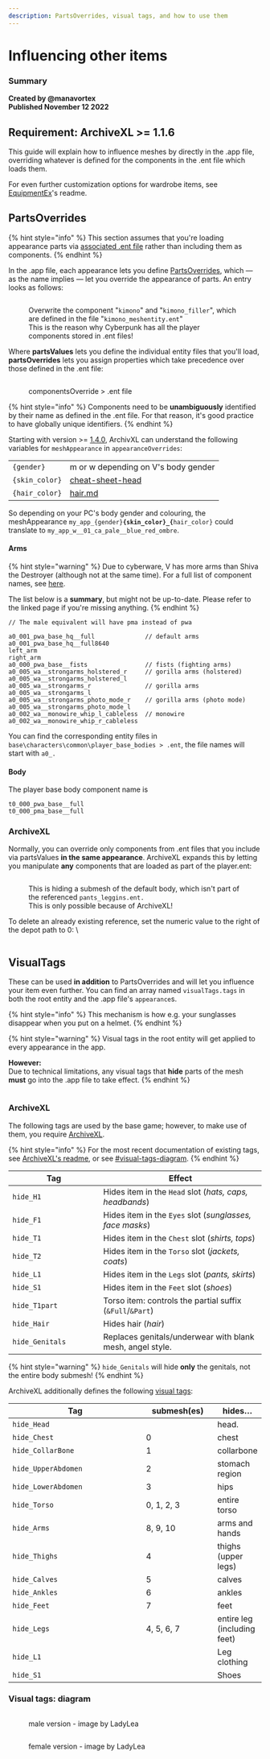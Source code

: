 ```yaml
---
description: PartsOverrides, visual tags, and how to use them
---
```


# Influencing other items

### Summary <a href="#summary" id="summary"></a>

**Created by @manavortex**\
**Published November 12 2022**

## Requirement: ArchiveXL >= 1.1.6

This guide will explain how to influence meshes by directly in the .app file, overriding whatever is defined for the components in the .ent file which loads them.

For even further customization options for wardrobe items, see [EquipmentEx](https://github.com/psiberx/cp2077-equipment-ex)'s readme.

## PartsOverrides

{% hint style="info" %}
This section assumes that you're loading appearance parts via [associated .ent file](adding-new-items/#mesh\_entity.ent) rather than including them as components.
{% endhint %}

In the .app file, each appearance lets you define [PartsOverrides](adding-new-items/#appearance.app), which — as the name implies — let you override the appearance of parts. An entry looks as follows:

<figure><img src="../../../.gitbook/assets/parts_values_parts_overrides.png" alt=""><figcaption><p>Overwrite the component "<code>kimono</code>" and "<code>kimono_filler</code>", which are defined in the file "<code>kimono_meshentity.ent</code>"<br>This is the reason why Cyberpunk has all the player components stored in .ent files!</p></figcaption></figure>

Where **partsValues** lets you define the individual entity files that you'll load, **partsOverrides** lets you assign properties which take precedence over those defined in the .ent file:

<figure><img src="../../../.gitbook/assets/partsOverrides2.png" alt=""><figcaption><p>componentsOverride > .ent file</p></figcaption></figure>

{% hint style="info" %}
Components need to be **unambiguously** identified by their name as defined in the .ent file. For that reason, it's good practice to have globally unique identifiers.&#x20;
{% endhint %}

Starting with version >= [1.4.0](https://github.com/psiberx/cp2077-archive-xl/releases/tag/v1.4.0-rc2), ArchivXL can understand the following variables for `meshAppearance` in `appearanceOverrides`:

|                |                                                                                      |
| -------------- | ------------------------------------------------------------------------------------ |
| `{gender}`     | m or w depending on V's body gender                                                  |
| `{skin_color}` | [cheat-sheet-head](../../references-lists-and-overviews/cheat-sheet-head/ "mention") |
| `{hair_color}` | [hair.md](../../references-lists-and-overviews/cheat-sheet-head/hair.md "mention")   |

So depending on your PC's body gender and colouring, the meshAppearance `my_app_{gender}`**`{skin_color}_{`**`hair_color}` could translate to `my_app_w__01_ca_pale__blue_red_ombre`.

#### Arms

{% hint style="warning" %}
Due to cyberware, V has more arms than Shiva the Destroyer (although not at the same time). For a full list of component names, see [here](../../references-lists-and-overviews/cheat-sheet-body/#arms).

The list below is a **summary**, but might not be up-to-date. Please refer to the linked page if you're missing anything.&#x20;
{% endhint %}

```
// The male equivalent will have pma instead of pwa

a0_001_pwa_base_hq__full              // default arms
a0_001_pwa_base_hq__full8640          
left_arm                              
right_arm                             
a0_000_pwa_base__fists                // fists (fighting arms)
a0_005_wa__strongarms_holstered_r     // gorilla arms (holstered)
a0_005_wa__strongarms_holstered_l    
a0_005_wa__strongarms_r               // gorilla arms
a0_005_wa__strongarms_l
a0_005_wa__strongarms_photo_mode_r    // gorilla arms (photo mode)
a0_005_wa__strongarms_photo_mode_l
a0_002_wa__monowire_whip_l_cableless  // monowire
a0_002_wa__monowire_whip_r_cableless
```

You can find the corresponding entity files in `base\characters\common\player_base_bodies > .ent`, the file names will start with `a0_.`

#### Body

The player base body component name is

```
t0_000_pwa_base__full
t0_000_pma_base__full
```

### ArchiveXL

Normally, you can override only components from .ent files that you include via partsValues **in the same appearance**. ArchiveXL expands this by letting you manipulate **any** components that are loaded as part of the player.ent:

<figure><img src="../../../.gitbook/assets/partsOverrides3.png" alt=""><figcaption><p>This is hiding a submesh of the default body, which isn't part of the referenced <code>pants_leggins.ent.</code><br>This is only possible because of ArchiveXL!</p></figcaption></figure>

To delete an already existing reference, set the numeric value to the right of the depot path to 0: \


<figure><img src="../../../.gitbook/assets/archive_xl_remove_reference.png" alt=""><figcaption></figcaption></figure>

## VisualTags

These can be used **in addition** to PartsOverrides and will let you influence your item even further. You can find an array named `visualTags.tags` in both the root entity and the .app file's `appearance`s.

{% hint style="info" %}
This mechanism is how e.g. your sunglasses disappear when you put on a helmet.
{% endhint %}

{% hint style="warning" %}
Visual tags in the root entity will get applied to every appearance in the app.&#x20;

**However:**\
Due to technical limitations, any visual tags that **hide** parts of the mesh **must** go into the .app file to take effect.
{% endhint %}



<figure><img src="../../../.gitbook/assets/visual_tags_preview.png" alt=""><figcaption></figcaption></figure>

### ArchiveXL

The following tags are used by the base game; however, to make use of them, you require [ArchiveXL](https://github.com/psiberx/cp2077-archive-xl).&#x20;

{% hint style="info" %}
For the most recent documentation of existing tags, see [ArchiveXL's readme](https://github.com/psiberx/cp2077-archive-xl/wiki#visual-tags), or see [#visual-tags-diagram](influencing-other-items.md#visual-tags-diagram "mention").
{% endhint %}

<table><thead><tr><th width="241">Tag</th><th width="517">Effect</th></tr></thead><tbody><tr><td><code>hide_H1</code></td><td>Hides item in the <code>Head</code> slot (<em>hats, caps, headbands</em>)</td></tr><tr><td><code>hide_F1</code></td><td>Hides item in the <code>Eyes</code> slot (<em>sunglasses, face masks</em>)</td></tr><tr><td><code>hide_T1</code></td><td>Hides item in the <code>Chest</code> slot (<em>shirts, tops</em>)</td></tr><tr><td><code>hide_T2</code></td><td>Hides item in the <code>Torso</code> slot (<em>jackets, coats</em>)</td></tr><tr><td><code>hide_L1</code></td><td>Hides item in the <code>Legs</code> slot (<em>pants, skirts</em>)</td></tr><tr><td><code>hide_S1</code></td><td>Hides item in the <code>Feet</code> slot (<em>shoes</em>)</td></tr><tr><td><code>hide_T1part</code></td><td>Torso item: controls the partial suffix (<code>&#x26;Full</code>/<code>&#x26;Part</code>)</td></tr><tr><td><code>hide_Hair</code></td><td>Hides hair (<em>hair</em>)</td></tr><tr><td><code>hide_Genitals</code></td><td>Replaces genitals/underwear with blank mesh, angel style.</td></tr></tbody></table>

{% hint style="warning" %}
`hide_Genitals` will hide **only** the genitals, not the entire body submesh!
{% endhint %}

ArchiveXL additionally defines the following [visual tags](https://github.com/psiberx/cp2077-archive-xl#adding-visual-tags):

<table><thead><tr><th width="278.3333333333333">Tag</th><th width="132">submesh(es)</th><th>hides…</th></tr></thead><tbody><tr><td><code>hide_Head</code></td><td></td><td>head.</td></tr><tr><td><code>hide_Chest</code></td><td>0</td><td>chest</td></tr><tr><td><code>hide_CollarBone</code></td><td>1</td><td>collarbone</td></tr><tr><td><code>hide_UpperAbdomen</code></td><td>2</td><td>stomach region</td></tr><tr><td><code>hide_LowerAbdomen</code></td><td>3</td><td>hips</td></tr><tr><td><code>hide_Torso</code></td><td>0, 1, 2, 3</td><td>entire torso</td></tr><tr><td><code>hide_Arms</code></td><td>8, 9, 10</td><td>arms and hands</td></tr><tr><td><code>hide_Thighs</code></td><td>4</td><td>thighs (upper legs)</td></tr><tr><td><code>hide_Calves</code></td><td>5</td><td>calves</td></tr><tr><td><code>hide_Ankles</code></td><td>6</td><td>ankles</td></tr><tr><td><code>hide_Feet</code></td><td>7</td><td>feet</td></tr><tr><td><code>hide_Legs</code></td><td>4, 5, 6, 7</td><td>entire leg (including feet)</td></tr><tr><td><code>hide_L1</code></td><td></td><td>Leg clothing</td></tr><tr><td><code>hide_S1</code></td><td></td><td>Shoes</td></tr></tbody></table>

### Visual tags: diagram

<div>

<figure><img src="../../../.gitbook/assets/archiveXl_bodyparts_cheatsheet_ref_ladylea_mV.png" alt=""><figcaption><p>male version - image by LadyLea</p></figcaption></figure>

 

<figure><img src="../../../.gitbook/assets/archiveXl_bodyparts_cheatsheet_ref_ladylea_fV.png" alt=""><figcaption><p>female version - image by LadyLea</p></figcaption></figure>

</div>



